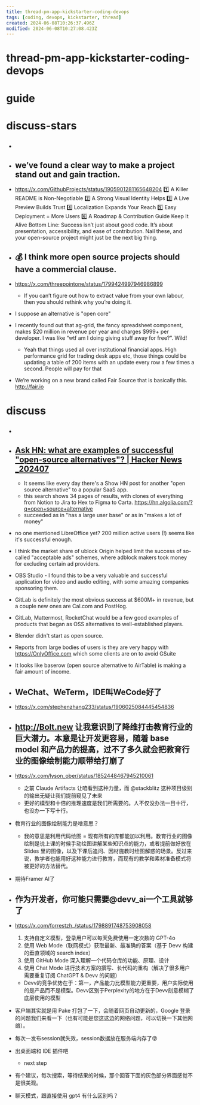 ```yaml
---
title: thread-pm-app-kickstarter-coding-devops
tags: [coding, devops, kickstarter, thread]
created: 2024-06-08T10:26:37.496Z
modified: 2024-06-08T10:27:08.423Z
---
```


# thread-pm-app-kickstarter-coding-devops

# guide

# discuss-stars
- ## 

- ## we’ve found a clear way to make a project stand out and gain traction.
- https://x.com/GithubProjects/status/1905901281165648204
1️⃣ A Killer README is Non-Negotiable
2️⃣ A Strong Visual Identity Helps
3️⃣ A Live Preview Builds Trust
4️⃣ Localization Expands Your Reach
5️⃣ Easy Deployment = More Users
6️⃣ A Roadmap & Contribution Guide Keep It Alive
Bottom Line: Success isn’t just about good code. It’s about presentation, accessibility, and ease of contribution. Nail these, and your open-source project might just be the next big thing.

- ## 💰 I think more open source projects should have a commercial clause. 
- https://x.com/threepointone/status/1799424997946986899
  - If you can’t figure out how to extract value from your own labour, then you should rethink why you’re doing it. 

- I suppose an alternative is "open core"

- I recently found out that ag-grid, the fancy spreadsheet component, makes $20 million in revenue per year and charges $999+ per developer. I was like “wtf am I doing giving stuff away for free?”. Wild!
  - Yeah that things used all over institutional financial apps. High performance grid for trading desk apps etc, those things could be updating a table of 200 items with an update every row a few times a second. People will pay for that

- We’re working on a new brand called Fair Source that is basically this. http://fair.io 
# discuss
- ## 

- ## [Ask HN: what are examples of successful "open-source alternatives"? | Hacker News _202407](https://news.ycombinator.com/item?id=40848998)
  - It seems like every day there's a Show HN post for another "open source alternative" to a popular SaaS app.
  - this search shows 34 pages of results, with clones of everything from Notion to Jira to Hex to Figma to Carta. https://hn.algolia.com/?q=open+source+alternative
  - succeeded as in "has a large user base" or as in "makes a lot of money"

- no one mentioned LibreOffice yet? 200 million active users (!) seems like it's successful enough. 

- I think the market share of ublock Origin helped limit the success of so-called "acceptable ads" schemes, where adblock makers took money for excluding certain ad providers.

- OBS Studio - I found this to be a very valuable and successful application for video and audio editing, with some amazing companies sponsoring them.

- GitLab is definitely the most obvious success at $600M+ in revenue, but a couple new ones are Cal.com and PostHog.

- GitLab, Mattermost, RocketChat would be a few good examples of products that began as OSS alternatives to well-established players.

- Blender didn't start as open source.

- Reports from large bodies of users is they are very happy with https://OnlyOffice.com which some clients are on to avoid GSuite

- It looks like baserow (open source alternative to AirTable) is making a fair amount of income.

- ## WeChat、WeTerm，IDE叫WeCode好了
- https://x.com/stephenzhang233/status/1906025084445454836

- ## http://Bolt.new 让我意识到了降维打击教育行业的巨大潜力。本意是让开发更容易，随着 base model 和产品力的提高，过不了多久就会把教育行业的图像绘制能力顺带给打崩了
- https://x.com/lyson_ober/status/1852448467945210061
  - 之前 Claude Artifacts 让咱看到这种力量，而 @stackblitz 这种项目级别的输出无疑让我们提前窥见了未来
  - 更好的模型和十倍的推理速度是我们所需要的。人不仅没办法一目十行，也没办一下写十行。

- 教育行业的图像绘制能力是啥意思？
  - 我的意思是利用代码绘图 = 现有所有的库都能加以利用。教育行业的图像绘制是说上课的时候手动绘图讲解某些知识点的能力，或者提前做好放在 Slides 里的图像，以及下课后追问、因材施教时绘图解惑的场景。反过来说，教学者也能用好这种能力进行教育，而现有的教学和素材准备模式将被更好的方法替代。

- 期待Framer AI了

- ## 作为开发者，你可能只需要@devv_ai一个工具就够了
- https://x.com/forrestzh_/status/1798891748753908058
  1. 支持自定义模型，登录用户可以每天免费使用一定次数的 GPT-4o
  2. 使用 Web Mode（联网模式）获取最新、最准确的答案（基于 Devv 构建的垂直领域的 search index）
  3. 使用 GitHub Mode 深入理解一个代码仓库的功能、原理、设计
  4. 使用 Chat Mode 进行技术方案的撰写、长代码的重构（解决了很多用户需要重复订阅 ChatGPT & Devv 的问题）
  - Devv的竞争优势在于：第一，产品能力比模型能力更重要，用户实际使用的是产品而不是模型。Devv区别于Perplexity的地方在于Devv刻意模糊了底层使用的模型  
- 客户端其实就是用 Pake 打包了一下，会随着网页自动更新的，Google 登录的问题我们来看一下（也有可能是您这这边的网络问题，可以切换一下其他网络）。

- 每次一发布session就失效，session数据放在服务端内存了😝
- 出桌面端和 IDE 插件吧
  - next step
- 有个建议，每次搜索，等待结果的时候，那个回答下面的灰色部分界面感觉不是很美观。
- 聊天模式，跟直接使用 gpt4 有什么区别吗？
